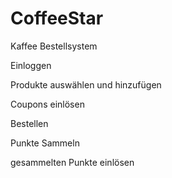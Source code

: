# CoffeeStar
Kaffee Bestellsystem

Einloggen

Produkte auswählen und hinzufügen

Coupons einlösen

Bestellen

Punkte Sammeln

gesammelten Punkte einlösen
